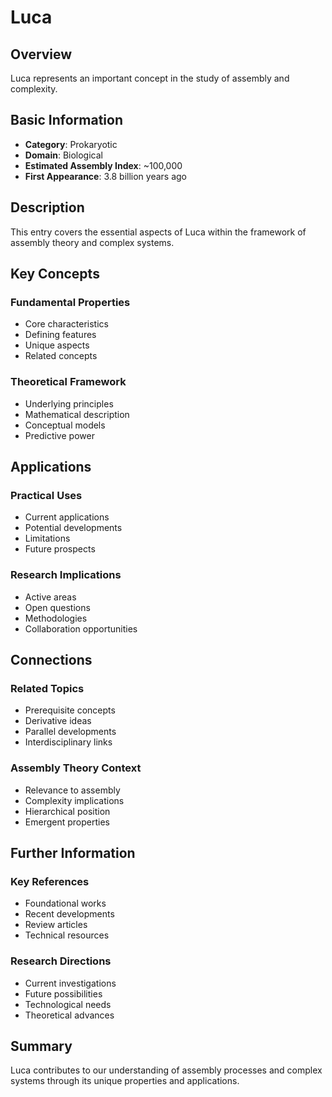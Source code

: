 # Luca

## Overview

Luca represents an important concept in the study of assembly and complexity.

## Basic Information

- **Category**: Prokaryotic
- **Domain**: Biological
- **Estimated Assembly Index**: ~100,000
- **First Appearance**: 3.8 billion years ago

## Description

This entry covers the essential aspects of Luca within the framework of assembly theory and complex systems.

## Key Concepts

### Fundamental Properties
- Core characteristics
- Defining features
- Unique aspects
- Related concepts

### Theoretical Framework
- Underlying principles
- Mathematical description
- Conceptual models
- Predictive power

## Applications

### Practical Uses
- Current applications
- Potential developments
- Limitations
- Future prospects

### Research Implications
- Active areas
- Open questions
- Methodologies
- Collaboration opportunities

## Connections

### Related Topics
- Prerequisite concepts
- Derivative ideas
- Parallel developments
- Interdisciplinary links

### Assembly Theory Context
- Relevance to assembly
- Complexity implications
- Hierarchical position
- Emergent properties

## Further Information

### Key References
- Foundational works
- Recent developments
- Review articles
- Technical resources

### Research Directions
- Current investigations
- Future possibilities
- Technological needs
- Theoretical advances

## Summary

Luca contributes to our understanding of assembly processes and complex systems through its unique properties and applications.
